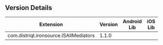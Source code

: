 ## Version Details

| Extension | Version | Android Lib | iOS Lib |
| --- | --- | --- | --- |
| com.distriqt.ironsource.ISAllMediators | 1.1.0 |  |  |
